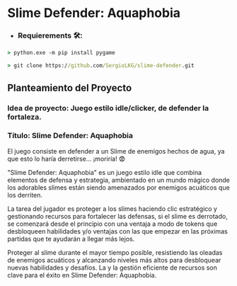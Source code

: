 # Slime Defender: Aquaphobia

* ### Requierements 🛠:

```cmd
> python.exe -m pip install pygame
```

```cmd
> git clone https://github.com/SergioLKG/slime-defender.git
```
## Planteamiento del Proyecto

### Idea de proyecto: Juego estilo idle/clicker, de defender la fortaleza.

### Título: Slime Defender: Aquaphobia

El juego consiste en defender a un Slime de enemigos hechos de agua, ya que esto lo haría derretirse… ¡moriría! 😨

"Slime Defender: Aquaphobia" es un juego estilo idle que combina elementos de defensa y estrategia, ambientado en un mundo mágico donde los adorables slimes están siendo amenazados por enemigos acuáticos que los derriten.

La tarea del jugador es proteger a los slimes haciendo clic estratégico y gestionando recursos para fortalecer las defensas, si el slime es derrotado, se comenzará desde el principio con una ventaja a modo de tokens que desbloqueen habilidades y/o ventajas con las que empezar en las próximas partidas que te ayudarán a llegar más lejos.

Proteger al slime durante el mayor tiempo posible, resistiendo las oleadas de enemigos acuáticos y alcanzando niveles más altos para desbloquear nuevas habilidades y desafíos. La y la gestión eficiente de recursos son clave para el éxito en Slime Defender: Aquaphobia.
